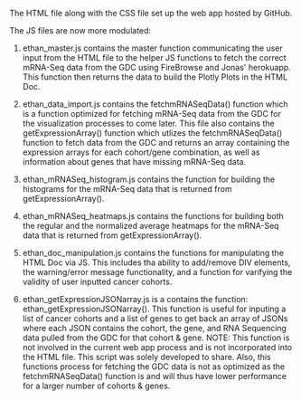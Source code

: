 The HTML file along with the CSS file set up the web app hosted by GitHub.

The JS files are now more modulated:

1. ethan_master.js contains the master function communicating the user input from the HTML file to the helper JS functions 
   to fetch the correct mRNA-Seq data from the GDC using FireBrowse and Jonas' herokuapp. This function then returns the 
   data to build the Plotly Plots in the HTML Doc.

2. ethan_data_import.js contains the fetchmRNASeqData() function which is a function optimized for fetching mRNA-Seq data 
   from the GDC for the visualization processes to come later. This file also contains the getExpressionArray() function 
   which utlizes the fetchmRNASeqData() function to fetch data from the GDC and returns an array containing the 
   expression arrays for each cohort/gene combination, as well as information about genes that have missing mRNA-Seq data.

3. ethan_mRNASeq_histogram.js contains the function for building the histograms for the mRNA-Seq data that is returned from 
   getExpressionArray().

4. ethan_mRNASeq_heatmaps.js contains the functions for building both the regular and the normalized average heatmaps for 
   the mRNA-Seq data that is returned from getExpressionArray().

5. ethan_doc_manipulation.js contains the functions for manipulating the HTML Doc via JS. This includes tha ability to 
   add/remove DIV elements, the warning/error message functionality, and a function for varifying the validity of user 
   inputted cancer cohorts.

6. ethan_getExpressionJSONarray.js is a contains the function: ethan_getExpressionJSONarray(). This function is useful for 
   inputing a list of cancer cohorts and a list of genes to get back an array of JSONs where each JSON contains the cohort, 
   the gene, and RNA Sequencing data pulled from the GDC for that cohort & gene. NOTE: This function is not involved in the 
   current web app process and is not incorporated into the HTML file. This script was solely developed to share. Also, this 
   functions process for fetching the GDC data is not as optimized as the fetchmRNASeqData() function is and will thus have 
   lower performance for a larger number of cohorts & genes.
